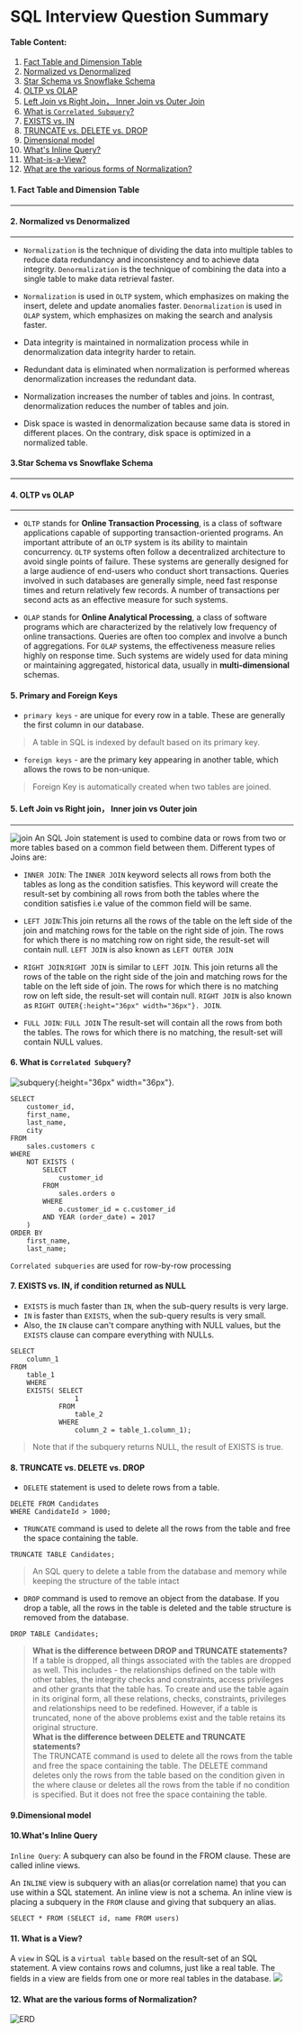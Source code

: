# SQL Interview Question Summary


#### Table Content:

1. [Fact Table and Dimension Table](#fact-table-and-dimension-table)
2. [Normalized vs Denormalized](#2.-Normalized-vs-Denormalized)
3. [Star Schema vs Snowflake Schema](####3.-Star-Schema-vs-Snowflake-Schema)
4. [OLTP vs OLAP](#4.-OLTP-vs-OLAP)
5. [Left Join vs Right Join， Inner Join vs Outer Join](#5.-Left-Join-vs-Right-join,-Inner-join-vs-Outer-join)
6. [What is `Correlated Subquery`?](#6.-What-is-`Correlated-Subquery`?)
7. [EXISTS vs. IN](#7.-EXISTS-vs.-INv)
8. [TRUNCATE vs. DELETE vs. DROP](#8.-TRUNCATE-vs.-DELETE-vs.-DROP)
9. [Dimensional model](#9.-Dimensional-model)
10. [What's Inline Query?](#10.-What's-Inline-Query?)
11. [What-is-a-View?](#11.-What-is-a-View?)
12. [What are the various forms of Normalization?](#12.-What-are-the-various-forms-of-Normalization?)

#### 1. Fact Table and Dimension Table
---

#### 2. Normalized vs Denormalized
---
- `Normalization` is the technique of dividing the data into multiple tables to reduce data redundancy and inconsistency and to achieve data integrity. `Denormalization` is the technique of combining the data into a single table to make data retrieval faster.

- `Normalization` is used in `OLTP` system, which emphasizes on making the insert, delete and update anomalies faster. `Denormalization` is used in `OLAP` system, which emphasizes on making the search and analysis faster.
- Data integrity is maintained in normalization process while in denormalization data integrity harder to retain.
- Redundant data is eliminated when normalization is performed whereas denormalization increases the redundant data.
- Normalization increases the number of tables and joins. In contrast, denormalization reduces the number of tables and join.
- Disk space is wasted in denormalization because same data is stored in different places. On the contrary, disk space is optimized in a normalized table.

#### 3.Star Schema vs Snowflake Schema
---


#### 4. OLTP vs OLAP
---

- `OLTP` stands for **Online Transaction Processing**, is a class of software applications capable of supporting transaction-oriented programs. An important attribute of an `OLTP` system is its ability to maintain concurrency. `OLTP` systems often follow a decentralized architecture to avoid single points of failure. These systems are generally designed for a large audience of end-users who conduct short transactions. Queries involved in such databases are generally simple, need fast response times and return relatively few records. A number of transactions per second acts as an effective measure for such systems.

- `OLAP` stands for **Online Analytical Processing**, a class of software programs which are characterized by the relatively low frequency of online transactions. Queries are often too complex and involve a bunch of aggregations. For `OLAP` systems, the effectiveness measure relies highly on response time. Such systems are widely used for data mining or maintaining aggregated, historical data, usually in **multi-dimensional** schemas.

#### 5. Primary and Foreign Keys
- `primary keys` - are unique for every row in a table. These are generally the first column in our database.
> A table in SQL is indexed by default based on its primary key.

- `foreign keys` - are the primary key appearing in another table, which allows the rows to be non-unique.
> Foreign Key is automatically created when two tables are joined.


####  5. Left Join vs Right join， Inner join vs Outer join
---

![join](join.png)
An SQL Join statement is used to combine data or rows from two or more tables based on a common field between them. Different types of Joins are:
- `INNER JOIN`: The `INNER JOIN` keyword selects all rows from both the tables as long as the condition satisfies. This keyword will create the result-set by combining all rows from both the tables where the condition satisfies i.e value of the common field will be same.

- `LEFT JOIN`:This join returns all the rows of the table on the left side of the join and matching rows for the table on the right side of join. The rows for which there is no matching row on right side, the result-set will contain null. `LEFT JOIN` is also known as `LEFT OUTER JOIN`

- `RIGHT JOIN`:`RIGHT JOIN` is similar to `LEFT JOIN`. This join returns all the rows of the table on the right side of the join and matching rows for the table on the left side of join. The rows for which there is no matching row on left side, the result-set will contain null. `RIGHT JOIN` is also known as `RIGHT OUTER{:height="36px" width="36px"}. JOIN`.

- `FULL JOIN`: `FULL JOIN` The result-set will contain all the rows from both the tables. The rows for which there is no matching, the result-set will contain NULL values.

#### 6. What is `Correlated Subquery`?

![subquery](subquery.png){:height="36px" width="36px"}.

```
SELECT
    customer_id,
    first_name,
    last_name,
    city
FROM
    sales.customers c
WHERE
    NOT EXISTS (
        SELECT
            customer_id
        FROM
            sales.orders o
        WHERE
            o.customer_id = c.customer_id
        AND YEAR (order_date) = 2017
    )
ORDER BY
    first_name,
    last_name;

```


`Correlated subqueries` are used for row-by-row processing




#### 7. EXISTS vs. IN, if condition returned as NULL

- `EXISTS` is much faster than `IN`, when the sub-query results is very large.
- `IN` is faster than `EXISTS`, when the sub-query results is very small.
- Also, the `IN` clause can't compare anything with NULL values, but the `EXISTS` clause can compare everything with NULLs.

```
SELECT
    column_1
FROM
    table_1
    WHERE
    EXISTS( SELECT
                1
            FROM
                table_2
            WHERE
                column_2 = table_1.column_1);
```
> Note that if the subquery returns NULL, the result of EXISTS is true.


#### 8. TRUNCATE vs. DELETE vs. DROP
- `DELETE` statement is used to delete rows from a table.
```
DELETE FROM Candidates
WHERE CandidateId > 1000;
```

- `TRUNCATE` command is used to delete all the rows from the table and free the space containing the table.
```
TRUNCATE TABLE Candidates;
```
> An SQL query to delete a table from the database and memory while keeping the structure of the table intact

- `DROP` command is used to remove an object from the database. If you drop a table, all the rows in the table is deleted and the table structure is removed from the database.
```
DROP TABLE Candidates;
```
> **What is the difference between DROP and TRUNCATE statements?<br>**
> If a table is dropped, all things associated with the tables are dropped as well. This includes - the relationships defined on the table with other tables, the integrity checks and constraints, access privileges and other grants that the table has. To create and use the table again in its original form, all these relations, checks, constraints, privileges and relationships need to be redefined. However, if a table is truncated, none of the above problems exist and the table retains its original structure.<br>
> **What is the difference between DELETE and TRUNCATE statements?**<br>
> The TRUNCATE command is used to delete all the rows from the table and free the space containing the table.
The DELETE command deletes only the rows from the table based on the condition given in the where clause or deletes all the rows from the table if no condition is specified. But it does not free the space containing the table.

#### 9.Dimensional model


#### 10.What's Inline Query

`Inline Query`: A subquery can also be found in the FROM clause. These are called inline views.

An `INLINE` view is subquery with an alias(or correlation name) that you can use within a SQL statement. An inline view is not a schema. An inline view is placing a subquery in the `FROM` clause and giving that subquery an alias.

```
SELECT * FROM (SELECT id, name FROM users)
```

#### 11. What is a View?

A `view` in SQL is a `virtual table` based on the result-set of an SQL statement. A view contains rows and columns, just like a real table. The fields in a view are fields from one or more real tables in the database.
<img src='https://assets.interviewbit.com/assets/skill_interview_questions/sql/sql-view-9e6072e6b6679959b30f5200db9a1a587060dd0ae95145e442ae07f0e4b664fc.png.gz'>

#### 12. What are the various forms of Normalization?










![ERD](ERD.png)
